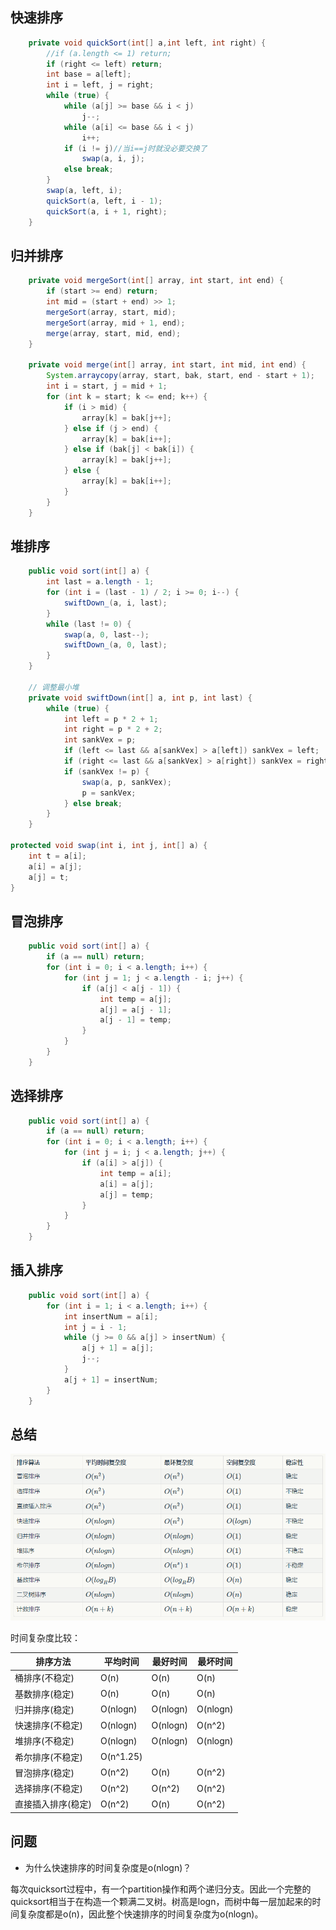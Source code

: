 ## 快速排序

```java
    private void quickSort(int[] a,int left, int right) {
        //if (a.length <= 1) return;
        if (right <= left) return;
        int base = a[left];
        int i = left, j = right;
        while (true) {
            while (a[j] >= base && i < j)
                j--;
            while (a[i] <= base && i < j)
                i++;
            if (i != j)//当i==j时就没必要交换了
                swap(a, i, j);
            else break;
        }
        swap(a, left, i);
        quickSort(a, left, i - 1);
        quickSort(a, i + 1, right);
    }
```

## 归并排序

```java
    private void mergeSort(int[] array, int start, int end) {
        if (start >= end) return;
        int mid = (start + end) >> 1;
        mergeSort(array, start, mid);
        mergeSort(array, mid + 1, end);
        merge(array, start, mid, end);
    }

    private void merge(int[] array, int start, int mid, int end) {
        System.arraycopy(array, start, bak, start, end - start + 1);
        int i = start, j = mid + 1;
        for (int k = start; k <= end; k++) {
            if (i > mid) {
                array[k] = bak[j++];
            } else if (j > end) {
                array[k] = bak[i++];
            } else if (bak[j] < bak[i]) {
                array[k] = bak[j++];
            } else {
                array[k] = bak[i++];
            }
        }
    }
```

## 堆排序

```java
    public void sort(int[] a) {
        int last = a.length - 1;
        for (int i = (last - 1) / 2; i >= 0; i--) {
            swiftDown_(a, i, last);
        }
        while (last != 0) {
            swap(a, 0, last--);
            swiftDown_(a, 0, last);
        }
    }

    // 调整最小堆
    private void swiftDown(int[] a, int p, int last) {
        while (true) {
            int left = p * 2 + 1;
            int right = p * 2 + 2;
            int sankVex = p;
            if (left <= last && a[sankVex] > a[left]) sankVex = left;
            if (right <= last && a[sankVex] > a[right]) sankVex = right;
            if (sankVex != p) {
                swap(a, p, sankVex);
                p = sankVex;
            } else break;
        }
    }

protected void swap(int i, int j, int[] a) {
    int t = a[i];
    a[i] = a[j];
    a[j] = t;
} 
```

## 冒泡排序

```java
    public void sort(int[] a) {
        if (a == null) return;
        for (int i = 0; i < a.length; i++) {
            for (int j = 1; j < a.length - i; j++) {
                if (a[j] < a[j - 1]) {
                    int temp = a[j];
                    a[j] = a[j - 1];
                    a[j - 1] = temp;
                }
            }
        }
    }
```

## 选择排序

```java
    public void sort(int[] a) {
        if (a == null) return;
        for (int i = 0; i < a.length; i++) {
            for (int j = i; j < a.length; j++) {
                if (a[i] > a[j]) {
                    int temp = a[i];
                    a[i] = a[j];
                    a[j] = temp;
                }
            }
        }
    }
```

## 插入排序

```java
    public void sort(int[] a) {
        for (int i = 1; i < a.length; i++) {
            int insertNum = a[i];
            int j = i - 1;
            while (j >= 0 && a[j] > insertNum) {
                a[j + 1] = a[j];
                j--;
            }
            a[j + 1] = insertNum;
        }
    }
```



## 总结

![排序算法](排序算法.png)

时间复杂度比较：

| **排序方法**   | **平均时间**  | **最好时间** | **最坏时间** |
| ---------- | --------- | -------- | -------- |
| 桶排序(不稳定)   | O(n)      | O(n)     | O(n)     |
| 基数排序(稳定)   | O(n)      | O(n)     | O(n)     |
| 归并排序(稳定)   | O(nlogn)  | O(nlogn) | O(nlogn) |
| 快速排序(不稳定)  | O(nlogn)  | O(nlogn) | O(n^2)   |
| 堆排序(不稳定)   | O(nlogn)  | O(nlogn) | O(nlogn) |
| 希尔排序(不稳定)  | O(n^1.25) |          |          |
| 冒泡排序(稳定)   | O(n^2)    | O(n)     | O(n^2)   |
| 选择排序(不稳定)  | O(n^2)    | O(n^2)   | O(n^2)   |
| 直接插入排序(稳定) | O(n^2)    | O(n)     | O(n^2)   |



## 问题

- 为什么快速排序的时间复杂度是o(nlogn)？

每次quicksort过程中，有一个partition操作和两个递归分支。因此一个完整的quicksort相当于在构造一个颗满二叉树。树高是logn，而树中每一层加起来的时间复杂度都是o(n)，因此整个快速排序的时间复杂度为o(nlogn)。
